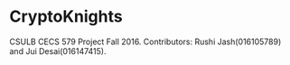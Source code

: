 # CryptoKnights

CSULB CECS 579 Project Fall 2016.
Contributors: Rushi Jash(016105789) and Jui Desai(016147415).
